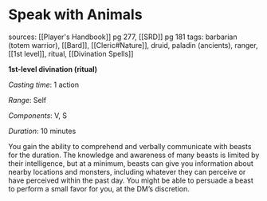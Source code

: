 # Speak with Animals
sources: [[Player's Handbook]] pg 277, [[SRD]] pg 181
tags: barbarian (totem warrior), [[Bard]], [[Cleric#Nature]], druid, paladin (ancients), ranger, [[1st level]], ritual, [[Divination Spells]]

**1st-level divination (ritual)**

*Casting time*: 1 action

*Range*: Self

*Components*: V, S

*Duration*: 10 minutes

You gain the ability to comprehend and verbally communicate with beasts for the duration. The knowledge and awareness of many beasts is limited by their intelligence, but at a minimum, beasts can give you information about nearby locations and monsters, including whatever they can perceive or have perceived within the past day. You might be able to persuade a beast to perform a small favor for you, at the DM’s discretion.
